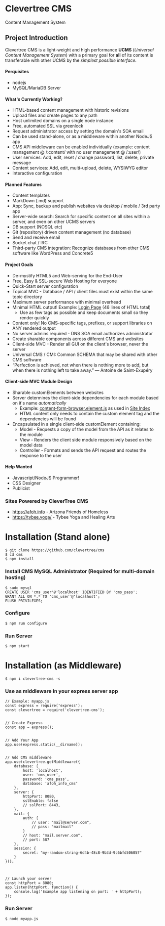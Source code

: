 # Clevertree CMS
Content Management System


## Project Introduction
Clevertree CMS is a light-weight and high performance **UCMS** (_Universal Content Management System_)
with a primary goal for **all** of its content is transferable with other UCMS by the *simplest possible interface*.


#### Perquisites
* nodejs
* MySQL/MariaDB Server



#### What's Currently Working?
* HTML-based content management with historic revisions
* Upload files and create pages to any path
* Host unlimited domains on a single node instance
* Free, automated SSL via greenlock
* Request administrator access by setting the domain's SOA email
* Can be used stand-alone, or as a middleware within another NodeJS app
* CMS API middleware can be enabled individually (example: content management @ /:content/ with no user management @ /:user/)
* User services: Add, edit, reset / change password, list, delete, private message
* Content services: Add, edit, multi-upload, delete, WYSIWYG editor
* Interactive configuration



#### Planned Features
* Content templates
* MarkDown (.md) support
* App:  Sync, backup and publish websites via desktop / mobile / 3rd party app
* Server-wide search: Search for specific content on all sites within a server, and even on other UCMS servers
* DB support (NOSQL etc)
* Git (repository) driven content management (no database)
* Send and receive email
* Socket chat / IRC
* Third-party CMS integration: Recognize databases from other CMS software like WordPress and Concrete5



#### Project Goals
* De-mystify HTML5 and Web-serving for the End-User
* Free, Easy & SSL-secure Web Hosting for everyone
* Quick-Start server configuration
* Topical MVC - Database / API / client files must exist within the same topic directory
* Maximum server performance with minimal overhead
* Minimal HTML output! Example: [Login Page](https://www.afoh.info/:user/:login)  (46 lines of HTML total)
  * Use as few tags as possible and keep documents small so they render quickly
* Content only! No CMS-specific tags, prefixes, or support libraries on ANY rendered output
* No server admins required - DNS SOA email authorizes administrator
* Create sharable components across different CMS and websites
* Client-side MVC - Render all GUI on the client's browser, never the server
* Universal CMS / CMI: Common SCHEMA that may be shared with other CMS software
* “Perfection is achieved, not when there is nothing more to add, but when there is nothing left to take away.” ― Antoine de Saint-Exupéry

#### Client-side MVC Module Design 
* Sharable customElements between websites
* Server determines the client-side dependencies for each module based on it's name _automatically_
  * Example: [content-form-browser.element.js](https://www.afoh.info/:content/:client/form/content-form-browser.element.js) as used in
  [Site Index](https://www.afoh.info/:content) 
  * HTML content only needs to contain the custom element tag and the dependencies will be found 
* Encapsulated in a single client-side customElement containing:
  * Model - Requests a copy of the model from the API as it relates to the module
  * View - Renders the client side module responsively based on the model data
  * Controller - Formats and sends the API request and routes the response to the user



#### Help Wanted 
* Javascript/NodeJS Programmer!
* CSS Designer
* Publicist



### Sites Powered by CleverTree CMS
* https://afoh.info - Arizona Friends of Homeless 
* https://tybee.yoga/ - Tybee Yoga and Healing Arts


# Installation (Stand alone)
```
$ git clone https://github.com/clevertree/cms
$ cd cms
$ npm install
```

### Install CMS MySQL Administrator (Required for multi-domain hosting) 
```
$ sudo mysql
CREATE USER 'cms_user'@'localhost' IDENTIFIED BY 'cms_pass';
GRANT ALL ON *.* TO 'cms_user'@'localhost';
FLUSH PRIVILEGES;
```

### Configure 
```
$ npm run configure
```

### Run Server
```
$ npm start
```



# Installation (as Middleware)
```
$ npm i clevertree-cms -s
```

### Use as middleware in your express server app
```
// Example: myapp.js
const express = require('express');
const clevertree = require('clevertree-cms');


// Create Express
const app = express();


// Add Your App
app.use(express.static(__dirname));


// Add CMS middleware
app.use(clevertree.getMiddleware({
    database: {
        host: 'localhost',
        user: 'cms_user',
        password: 'cms_pass',
        database: 'afoh_info_cms'
    },
    server: {
        httpPort: 8080,
        sslEnable: false
        // sslPort: 8443,
    },
    mail: {
        auth: {
            // user: "mail@server.com",
            // pass: "mailmail"
        }
        // host: "mail.server.com",
        // port: 587
    },
    session: {
        secret: "my-random-string-6d4b-48c8-9b3d-9c6bfd506057"
    }
}));



// Launch your server
const httpPort = 8080;
app.listen(httpPort, function() {
    console.log('Example app listening on port: ' + httpPort);
});
```

### Run Server
```
$ node myapp.js
```
